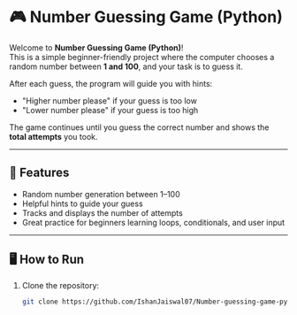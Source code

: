 # 🎮 Number Guessing Game (Python)

Welcome to **Number Guessing Game (Python)**!  
This is a simple beginner-friendly project where the computer chooses a random number between **1 and 100**, and your task is to guess it.  

After each guess, the program will guide you with hints:  
- "Higher number please" if your guess is too low  
- "Lower number please" if your guess is too high  

The game continues until you guess the correct number and shows the **total attempts** you took.

---

## 🚀 Features
- Random number generation between 1–100  
- Helpful hints to guide your guess  
- Tracks and displays the number of attempts  
- Great practice for beginners learning loops, conditionals, and user input  

---

## 🖥️ How to Run
1. Clone the repository:
   ```bash
   git clone https://github.com/IshanJaiswal07/Number-guessing-game-python-.git
